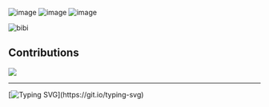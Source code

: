 ![image](https://img.shields.io/badge/Windows-0078D6?style=for-the-badge&logo=windows&logoColor=white) ![image](https://img.shields.io/badge/mac%20os-000000?style=for-the-badge&logo=apple&logoColor=white) ![image](https://img.shields.io/badge/Linux-FCC624?style=for-the-badge&logo=linux&logoColor=black)

![bibi](https://github-readme-stats.vercel.app/api?username=MerryweatherLost&show_icons=true&theme=onedark)

## Contributions
![](https://github-readme-streak-stats.herokuapp.com/?user=MerryweatherLost)

---

[![Typing SVG](https://readme-typing-svg.demolab.com?font=Roboto+Mono&weight=900&size=35&duration=2000&pause=700&color=D29923&repeat=false&random=false&width=1100&height=60&lines=Looking+through+glass+eyes%2C+give+it+a+few+tries;Nothing+goes+right+in+its+time.;Kill+all+its+bad+dreams%2C+wonder+'bout+no+things;Circles+and+spirals+in+mind...)](https://git.io/typing-svg)
